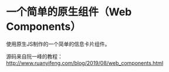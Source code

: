 # 一个简单的原生组件（Web Components）

使用原生JS制作的一个简单的信息卡片组件。

源码来自阮一峰的教程：http://www.ruanyifeng.com/blog/2019/08/web_components.html

